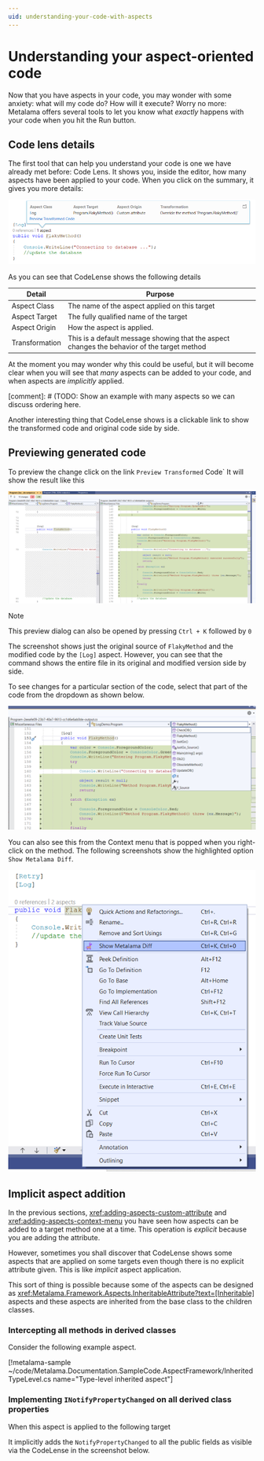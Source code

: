 ```yaml
---
uid: understanding-your-code-with-aspects
---
```


# Understanding your aspect-oriented code 

Now that you have aspects in your code, you may wonder with some anxiety: what will my code do? How will it execute? Worry no more: Metalama offers several tools to let you know what _exactly_ happens with your code when you hit the Run button.


## Code lens details

The first tool that can help you understand your code is one we have already met before: Code Lens. It shows you, inside the editor, how many aspects have been applied to your code. When you click on the summary, it gives you more details:

![](./images/log_aspect_applied_on_flakymethod.png)

As you can see that CodeLense shows the following details 

|Detail | Purpose 
|-------|---------
|Aspect Class | The name of the aspect applied on this target 
|Aspect Target |The fully qualified name of the target 
|Aspect Origin |How the aspect is applied.
|Transformation|This is a default message showing that the aspect changes the behavior of the target method

At the moment you may wonder why this could be useful, but it will become clear when you will see that _many_ aspects can be added to your code, and when aspects are _implicitly_ applied.

[comment]: # (TODO: Show an example with many aspects so we can discuss ordering here.

Another interesting thing that CodeLense shows is a clickable link to show the transformed code and original code side by side. 

## Previewing generated code 

To preview the change click on the link `Preview Transformed` Code` It will show the result like this 

![Metalama_Diff_Side_by_Side](../images/../using-aspects/images/lama_diff_side_by_side.png)

> [!NOTE]
> This preview dialog can also be opened by pressing `Ctrl + K` followed by `0` 

The screenshot shows just the original source of `FlakyMethod` and the modified code by the `[Log]` aspect. However, you can see that the command shows the entire file in its original and modified version side by side. 

To see changes for a particular section of the code, select that part of the code from the dropdown as shown below. 

![Diff_change_selector](../images/../using-aspects/images/metalama_diff_change_view_selector.png)

You can also see this from the Context menu that is popped when you right-click on the method. The following screenshots show the highlighted option `Show Metalama Diff`. 

![Metalama_Diff_Menu_Option](../images/../using-aspects/images/showing_metalama_diff_option.png)


## Implicit aspect addition
In the previous sections,  <xref:adding-aspects-custom-attribute> and <xref:adding-aspects-context-menu> you have seen how aspects can be added to a target method one at a time. This operation is _explicit_ because you are adding the attribute. 

However, sometimes you shall discover that CodeLense shows some aspects that are applied on some targets even though there is no explicit attribute given. This is like _implicit_ aspect application. 

This sort of thing is possible because some of the aspects can be designed as <xref:Metalama.Framework.Aspects.InheritableAttribute?text=[Inheritable]> aspects and these aspects are inherited from the base class to the children classes. 

### Intercepting all methods in derived classes
Consider the following example aspect. 


[!metalama-sample ~/code/Metalama.Documentation.SampleCode.AspectFramework/InheritedTypeLevel.cs name="Type-level inherited aspect"]


### Implementing `INotifyPropertyChanged` on all derived class properties 
When this aspect is applied to the following target 

It implicitly adds the `NotifyPropertyChanged` to all the public fields as visible via the CodeLense in the screenshot below. 



